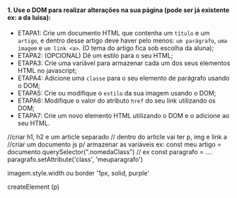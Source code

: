 #### 1. Use o DOM para realizar alterações na sua página (pode ser já existente ex: a da luisa):
- ETAPA1: Crie um documento HTML que contenha um `título` e um `artigo`, e dentro desse artigo deve haver pelo menos: `um parágrafo`, `uma imagem` e `um link <a>`. (O tema do artigo fica sob escolha da aluna); 
- ETAPA2: (OPCIONAL) Dê um estilo para o seu HTML; 
- ETAPA3: Crie uma variável para armazenar cada um dos seus elementos HTML no javascript;
- ETAPA4: Adicione uma `classe` para o seu elemento de parágrafo usando o DOM;
- ETAPA5: Crie ou modifique o `estilo` da sua imagem usando o DOM;     
- ETAPA6: Modifique o valor do atributo `href` do seu link utilizando os DOM;
- ETAPA7: Crie um novo elemento HTML utilizando o DOM e o adicione ao seu HTML. 

//criar h1, h2 e um article separado
// dentro do article vai ter p, img e link a 
//criar um documento js p/ armazenar as variáveis ex: const meu artigo = documento.querySelector(".nomedaClass")
// ex const paragrafo = ....
paragrafo.setAttribute('class', 'meuparagrafo')

imagem.style.width ou border '1px, solid, purple'

createElement (p)